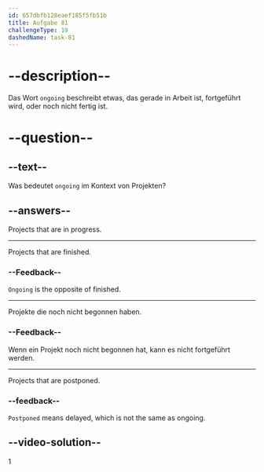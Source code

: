 ```yaml
---
id: 657dbfb128eaef185f5fb51b
title: Aufgabe 81
challengeType: 19
dashedName: task-81
---
```


# --description--

Das Wort `ongoing` beschreibt etwas, das gerade in Arbeit ist, fortgeführt wird, oder noch nicht fertig ist.

# --question--

## --text--

Was bedeutet `ongoing` im Kontext von Projekten?

## --answers--

Projects that are in progress.

---

Projects that are finished.

### --Feedback--

`Ongoing` is the opposite of finished.

---

Projekte die noch nicht begonnen haben.

### --Feedback--

Wenn ein Projekt noch nicht begonnen hat, kann es nicht fortgeführt werden.

---

Projects that are postponed.

### --feedback--

`Postponed` means delayed, which is not the same as ongoing.

## --video-solution--

1
